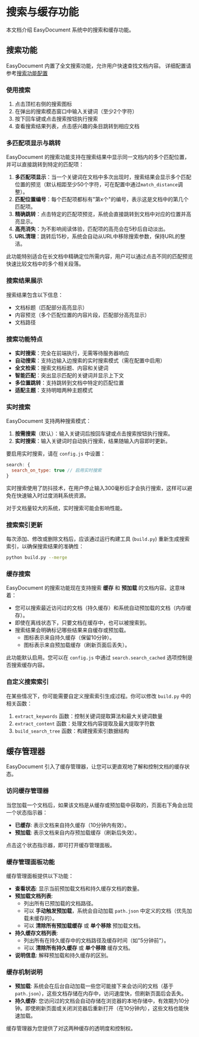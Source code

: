 # 搜索与缓存功能

本文档介绍 EasyDocument 系统中的搜索和缓存功能。

## 搜索功能

EasyDocument 内置了全文搜索功能，允许用户快速查找文档内容。
详细配置请参考[搜索功能配置](配置详解/搜索功能.md)

### 使用搜索

1. 点击顶栏右侧的搜索图标 <i class="fas fa-search"></i>
2. 在弹出的搜索模态窗口中输入关键词（至少2个字符）
3. 按下回车键或点击搜索按钮执行搜索
4. 查看搜索结果列表，点击感兴趣的条目跳转到相应文档

### 多匹配项显示与跳转

EasyDocument 的搜索功能支持在搜索结果中显示同一文档内的多个匹配位置，并可以直接跳转到特定的匹配项：

1. **多匹配项显示**：当一个关键词在文档中多次出现时，搜索结果会显示多个匹配位置的预览（默认相距至少50个字符，可在配置中通过`match_distance`调整）。
2. **匹配位置编号**：每个匹配项都标有"第x个"的编号，表示这是文档中的第几个匹配项。
3. **精确跳转**：点击特定的匹配项预览，系统会直接跳转到文档中对应的位置并高亮显示。
4. **高亮消失**：为不影响阅读体验，匹配项的高亮会在5秒后自动淡出。
5. **URL清理**：跳转后15秒，系统会自动从URL中移除搜索参数，保持URL的整洁。

此功能特别适合在长文档中精确定位所需内容，用户可以通过点击不同的匹配预览快速比较文档中的多个相关段落。

### 搜索结果展示

搜索结果包含以下信息：

- 文档标题（匹配部分高亮显示）
- 内容预览（多个匹配位置的内容片段，匹配部分高亮显示）
- 文档路径

### 搜索功能特点

- **实时搜索**：完全在前端执行，无需等待服务器响应
- **自动搜索**：支持边输入边搜索的实时搜索模式（需在配置中启用）
- **全文检索**：搜索文档标题、内容和关键词
- **智能匹配**：突出显示匹配的关键词并显示上下文
- **多位置跳转**：支持跳转到文档中特定的匹配位置
- **适配主题**：支持明暗两种主题模式

### 实时搜索

EasyDocument 支持两种搜索模式：

1. **按需搜索**（默认）：输入关键词后按回车键或点击搜索按钮执行搜索。
2. **实时搜索**：输入关键词时自动执行搜索，结果随输入内容即时更新。

要启用实时搜索，请在 `config.js` 中设置：

```javascript
search: {
  search_on_type: true // 启用实时搜索
}
```

实时搜索使用了防抖技术，在用户停止输入300毫秒后才会执行搜索，这样可以避免在快速输入时过度消耗系统资源。

对于文档量较大的系统，实时搜索可能会影响性能。

### 搜索索引更新

每次添加、修改或删除文档后，应该通过运行构建工具 (`build.py`) 重新生成搜索索引，以确保搜索结果的准确性：

```bash
python build.py --merge
```

### 缓存搜索

EasyDocument 的搜索功能现在支持搜索 **缓存** 和 **预加载** 的文档内容。这意味着：

- 您可以搜索最近访问过的文档（持久缓存）和系统自动预加载的文档（内存缓存）。
- 即使在离线状态下，只要文档在缓存中，也可以被搜索到。
- 搜索结果会明确标记哪些结果来自缓存或预加载。
  - <i class="fas fa-database text-blue-500"></i> 图标表示来自持久缓存（保留10分钟）。
  - <i class="fas fa-bolt text-purple-500"></i> 图标表示来自预加载缓存（刷新页面后丢失）。

此功能默认启用。您可以在 `config.js` 中通过 `search.search_cached` 选项控制是否搜索缓存内容。

### 自定义搜索索引

在某些情况下，你可能需要自定义搜索索引生成过程。你可以修改 `build.py` 中的相关函数：

1. `extract_keywords` 函数：控制关键词提取算法和最大关键词数量
2. `extract_content` 函数：处理文档内容提取及最大提取字符数
3. `build_search_tree` 函数：构建搜索索引数据结构

## 缓存管理器

EasyDocument 引入了缓存管理器，让您可以更直观地了解和控制文档的缓存状态。

### 访问缓存管理器

当您加载一个文档后，如果该文档是从缓存或预加载中获取的，页面右下角会出现一个状态指示器：

- <i class="fas fa-database text-blue-500"></i> **已缓存**: 表示文档来自持久缓存（10分钟内有效）。
- <i class="fas fa-bolt text-purple-500"></i> **预加载**: 表示文档来自内存预加载缓存（刷新后失效）。

点击这个状态指示器，即可打开缓存管理面板。

### 缓存管理面板功能

缓存管理面板提供以下功能：

- **查看状态**: 显示当前预加载文档和持久缓存文档的数量。
- **预加载文档列表**: 
    - 列出所有已预加载的文档路径。
    - 可以 **手动触发预加载**，系统会自动加载 `path.json` 中定义的文档（优先加载未缓存的）。
    - 可以 **清除所有预加载缓存** 或 **单个移除** 预加载文档。
- **持久缓存文档列表**: 
    - 列出所有在持久缓存中的文档路径及缓存时间（如"5分钟前"）。
    - 可以 **清除所有持久缓存** 或 **单个移除** 缓存文档。
- **说明信息**: 解释预加载和持久缓存的区别。

### 缓存机制说明

- **预加载**: 系统会在后台自动加载一些您可能接下来会访问的文档（基于 `path.json`），这些文档存储在内存中，访问速度快，但刷新页面后会丢失。
- **持久缓存**: 您访问过的文档会自动存储在浏览器的本地存储中，有效期为10分钟。即使刷新页面或关闭浏览器后重新打开（在10分钟内），这些文档也能快速加载。

缓存管理器为您提供了对这两种缓存的透明度和控制权。 